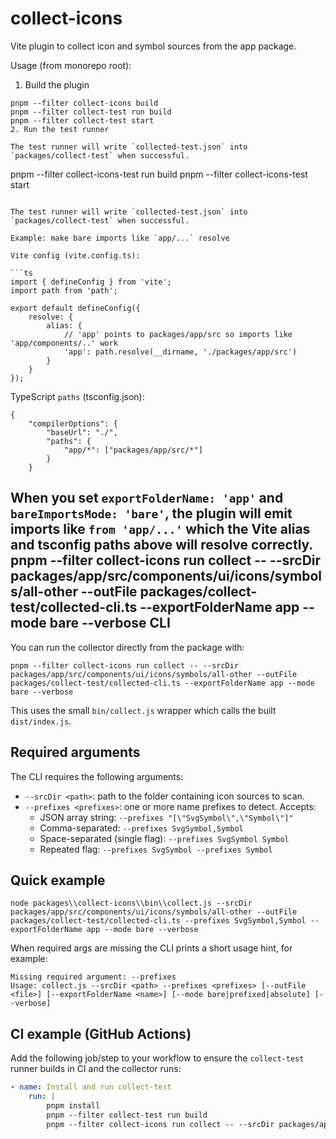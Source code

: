 # collect-icons

Vite plugin to collect icon and symbol sources from the app package.

Usage (from monorepo root):

1. Build the plugin

```
pnpm --filter collect-icons build
pnpm --filter collect-test run build
pnpm --filter collect-test start
2. Run the test runner

The test runner will write `collected-test.json` into `packages/collect-test` when successful.
```
pnpm --filter collect-icons-test run build
pnpm --filter collect-icons-test start
```

The test runner will write `collected-test.json` into `packages/collect-test` when successful.

Example: make bare imports like `app/...` resolve

Vite config (vite.config.ts):

```ts
import { defineConfig } from 'vite';
import path from 'path';

export default defineConfig({
	resolve: {
		alias: {
			// 'app' points to packages/app/src so imports like 'app/components/..' work
			'app': path.resolve(__dirname, './packages/app/src')
		}
	}
});
```

TypeScript `paths` (tsconfig.json):

```jsonc
{
	"compilerOptions": {
		"baseUrl": "./",
		"paths": {
			"app/*": ["packages/app/src/*"]
		}
	}
```

When you set `exportFolderName: 'app'` and `bareImportsMode: 'bare'`, the plugin will emit imports like `from 'app/...'` which the Vite alias and tsconfig paths above will resolve correctly.
pnpm --filter collect-icons run collect -- --srcDir packages/app/src/components/ui/icons/symbols/all-other --outFile packages/collect-test/collected-cli.ts --exportFolderName app --mode bare --verbose
CLI
---
You can run the collector directly from the package with:

```
pnpm --filter collect-icons run collect -- --srcDir packages/app/src/components/ui/icons/symbols/all-other --outFile packages/collect-test/collected-cli.ts --exportFolderName app --mode bare --verbose
```

This uses the small `bin/collect.js` wrapper which calls the built `dist/index.js`.

Required arguments
------------------
The CLI requires the following arguments:

- `--srcDir <path>`: path to the folder containing icon sources to scan.
- `--prefixes <prefixes>`: one or more name prefixes to detect. Accepts:
	- JSON array string: `--prefixes "[\"SvgSymbol\",\"Symbol\"]"`
	- Comma-separated: `--prefixes SvgSymbol,Symbol`
	- Space-separated (single flag): `--prefixes SvgSymbol Symbol`
	- Repeated flag: `--prefixes SvgSymbol --prefixes Symbol`

Quick example
-------------

```
node packages\\collect-icons\\bin\\collect.js --srcDir packages/app/src/components/ui/icons/symbols/all-other --outFile packages/collect-test/collected-cli.ts --prefixes SvgSymbol,Symbol --exportFolderName app --mode bare --verbose
```

When required args are missing the CLI prints a short usage hint, for example:

```
Missing required argument: --prefixes
Usage: collect.js --srcDir <path> --prefixes <prefixes> [--outFile <file>] [--exportFolderName <name>] [--mode bare|prefixed|absolute] [--verbose]
```

CI example (GitHub Actions)
--------------------------------
Add the following job/step to your workflow to ensure the `collect-test` runner builds in CI and the collector runs:

```yaml
- name: Install and run collect-test
	run: |
		pnpm install
		pnpm --filter collect-test run build
		pnpm --filter collect-icons run collect -- --srcDir packages/app/src/components/ui/icons/symbols/all-other --outFile packages/collect-test/collected-cli-ci.ts --exportFolderName app --mode bare --verbose --recursive
```
